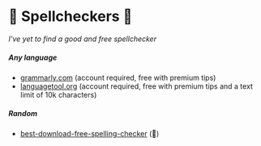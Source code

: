 # 👀 Spellcheckers 👀

*I've yet to find a good and free spellchecker*

<div class="row row-cols-md-2 mt-4"><div>

##### Any language

* [grammarly.com](https://grammarly.com) (account required, free with premium tips)
* [languagetool.org](https://languagetool.org/) (account required, free with premium tips and a text limit of 10k characters)
</div><div>

##### Random

* [best-download-free-spelling-checker](https://www.makeuseof.com/best-download-free-spelling-checkers/) (👻)

</div></div>